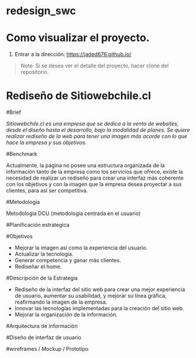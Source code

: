 # redesign_swc

# Como visualizar el proyecto.

1. Entrar a la dirección: https://jaded676.github.io/

> Note: Si se desea ver el detalle del proyecto, hacer clone del repositorio.

# Rediseño de Sitiowebchile.cl

#Brief

_Sitiowebchile.cl es una empresa que se dedica a la venta de websites, desde el diseño hasta el desarrollo, bajo la modalidad de planes. Se quiere realizar rediseño de la web para tener una imagen más acorde con lo que hace la empresa y sus objetivos._

#Benchmark

Actualmente, la página no posee una estructura organizada de la información tanto de la empresa como los servicios que ofrece, existe la necesidad de realizar un rediseño para crear una interfaz más coherente con los objetivos y con la imagen que la empresa desea proyectar a sus clientes, para así ser competitiva.


#Metodología

Metodología DCU (metodología centrada en el usuario)

#Planificación estrategica

#Objetivos

* Mejorar la imagen así como la experiencia del usuario.
* Actualizar la tecnología.
* Generar competencia y ganar más clientes.
* Rediseñar el home.

#Descripción de la Estrategia

* Rediseño de la interfaz del sitio web para crear una mejor experiencia de usuario, aumentar su usabilidad, y mejorar su línea gráfica, reafirmando la imagen de la empresa.
* Innovar las tecnologías implementadas para la creación del sitio web.
* Mejorar la organización de la información.


#Arquitectura de información

#Diseño de interfaz de usuario

#wireframes / Mockup / Prototipo
